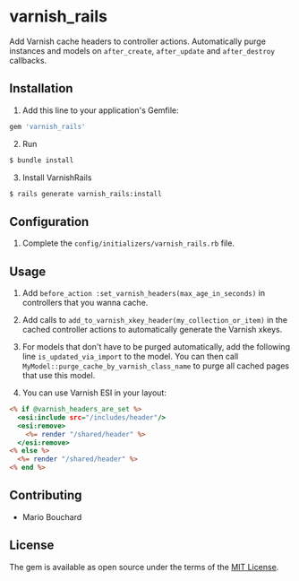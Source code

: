 # varnish_rails
Add Varnish cache headers to controller actions. Automatically purge instances and models on `after_create`, `after_update` and `after_destroy` callbacks.

## Installation
1. Add this line to your application's Gemfile:

```ruby
gem 'varnish_rails'
```

2. Run
```bash
$ bundle install
```

3. Install VarnishRails
```bash
$ rails generate varnish_rails:install
```

## Configuration
1. Complete the `config/initializers/varnish_rails.rb` file.

## Usage
1. Add `before_action :set_varnish_headers(max_age_in_seconds)` in controllers that you wanna cache.

2. Add calls to `add_to_varnish_xkey_header(my_collection_or_item)` in the cached controller actions to automatically generate the Varnish xkeys.

3. For models that don't have to be purged automatically, add the following line `is_updated_via_import` to the model. You can then call `MyModel::purge_cache_by_varnish_class_name` to purge all cached pages that use this model.

4. You can use Varnish ESI in your layout:

```rhtml
<% if @varnish_headers_are_set %>
  <esi:include src="/includes/header"/>
  <esi:remove>
    <%= render "/shared/header" %>
  </esi:remove>
<% else %>
  <%= render "/shared/header" %>
<% end %>
```

## Contributing
- Mario Bouchard

## License
The gem is available as open source under the terms of the [MIT License](https://opensource.org/licenses/MIT).
